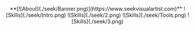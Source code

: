 <div align="center">
**[![About](./seek/Banner.png)](https://www.seekvisualartist.com)**
![Skills](./seek/Intro.png)
![Skills](./seek/2.png)
![Skills](./seek/Tools.png)
![Skills](./seek/3.png)
</div>
